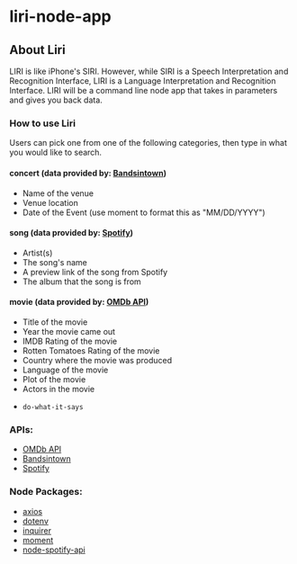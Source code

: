 # liri-node-app

## About Liri

LIRI is like iPhone's SIRI. However, while SIRI is a Speech Interpretation and Recognition Interface, LIRI is a Language Interpretation and Recognition Interface. LIRI will be a command line node app that takes in parameters and gives you back data.

### How to use Liri

Users can pick one from one of the following categories, then type in what you would like to search.

#### concert (data provided by: [Bandsintown](https://manager.bandsintown.com/support/bandsintown-api))

- Name of the venue
- Venue location
- Date of the Event (use moment to format this as "MM/DD/YYYY")

#### song (data provided by: [Spotify](https://developer.spotify.com/documentation/web-api/))

- Artist(s)
- The song's name
- A preview link of the song from Spotify
- The album that the song is from

#### movie (data provided by: [OMDb API](http://www.omdbapi.com/))

- Title of the movie
- Year the movie came out
- IMDB Rating of the movie
- Rotten Tomatoes Rating of the movie
- Country where the movie was produced
- Language of the movie
- Plot of the movie
- Actors in the movie

* `do-what-it-says`

### APIs:

- [OMDb API](http://www.omdbapi.com/)
- [Bandsintown](https://manager.bandsintown.com/support/bandsintown-api)
- [Spotify](https://developer.spotify.com/documentation/web-api/)

### Node Packages:

- [axios](https://www.npmjs.com/package/axios)
- [dotenv](https://www.npmjs.com/package/dotenv)
- [inquirer](https://www.npmjs.com/package/inquirer)
- [moment](https://www.npmjs.com/package/moment)
- [node-spotify-api](https://www.npmjs.com/package/node-spotify-api)
